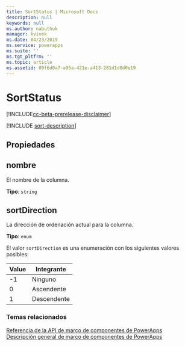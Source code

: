 ```yaml
---
title: SortStatus | Microsoft Docs
description: null
keywords: null
ms.author: nabuthuk
manager: kvivek
ms.date: 04/23/2019
ms.service: powerapps
ms.suite: ''
ms.tgt_pltfrm: ''
ms.topic: article
ms.assetid: 09f6d0a7-a95a-421e-a413-281d1d0d0e19
---
```


# <a name="sortstatus"></a>SortStatus

[!INCLUDE[cc-beta-prerelease-disclaimer](../../../includes/cc-beta-prerelease-disclaimer.md)]

[!INCLUDE [sort-description](includes/sortstatus-description.md)]

## <a name="properties"></a>Propiedades

## <a name="name"></a>nombre

El nombre de la columna.

**Tipo**: `string`

## <a name="sortdirection"></a>sortDirection

<!-- ColumnSortDirection  -->
La dirección de ordenación actual para la columna.

**Tipo**: `enum`

El valor `sortDirection` es una enumeración con los siguientes valores posibles:

|Value|Integrante|
|--|--|
|-1|Ninguno|
|0|Ascendente|
|1|Descendente|


### <a name="related-topics"></a>Temas relacionados

[Referencia de la API de marco de componentes de PowerApps](../reference/index.md)<br/>
[Descripción general de marco de componentes de PowerApps](../overview.md)